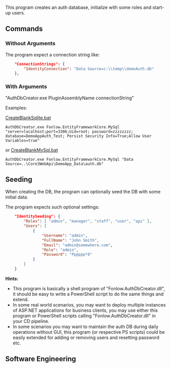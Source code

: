 ﻿This program creates an auth database, initialize with some roles and start-up users.

## Commands

### Without Arguments

The program expect a connection string like:
```json
	"ConnectionStrings": {
		"IdentityConnection": "Data Source=c:\\temp\\demoAuth.db"
	},
```

### With Arguments

"AuthDbCreator.exe PluginAssemblyName connectionString"

Examples:

[CreateBlankSqlite.bat](CreateBlankSqlite.bat)
```
AuthDbCreator.exe Fonlow.EntityFrameworkCore.MySql "server=localhost;port=3306;Uid=root; password=zzzzzzzz; database=DemoAppAuth_Test; Persist Security Info=True;Allow User Variables=true"
```
or
[CreateBlankMySql.bat](CreateBlankMySql.bat)
```
AuthDbCreator.exe Fonlow.EntityFrameworkCore.MySql "Data Source=..\Core3WebApi\DemoApp_Data\auth.db"
```

## Seeding

When creating the DB, the program can optionally seed the DB with some initial data.

The program expects such optional settings:
```json
	"IdentitySeeding": {
		"Roles": [ "admin", "manager", "staff", "user", "api" ],
		"Users": [
			{
				"Username": "admin",
				"FullName": "John Smith",
				"Email": "admin@somewhere.com",
				"Role": "admin",
				"Password": "Pppppp*8"
			}
		]
	}
```


**Hints:**

* This program is basically a shell program of "Fonlow.AuthDbCreator.dll", it should be easy to write a PowerShell script to do the same things and extend.
* In some real world scenarios, you may want to deploy multiple instances of ASP.NET applications for business clients, you may use either this program or PowerShell scripts calling "Fonlow.AuthDbCreator.dll" in your CD pipeline.
* In some scenarios you may want to maintain the auth DB during daily operations without GUI, this program (or respective PS scripts) could be easily extended for adding or removing users and resetting password etc.

## Software Engineering

